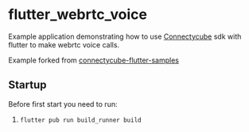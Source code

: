 # flutter_webrtc_voice

Example application demonstrating how to use [Connectycube](https://connectycube.com/) sdk with flutter to make webrtc
voice calls.

Example forked from [connectycube-flutter-samples](https://github.com/ConnectyCube/connectycube-flutter-samples)

## Startup

Before first start you need to run:

1) `flutter pub run build_runner build`
